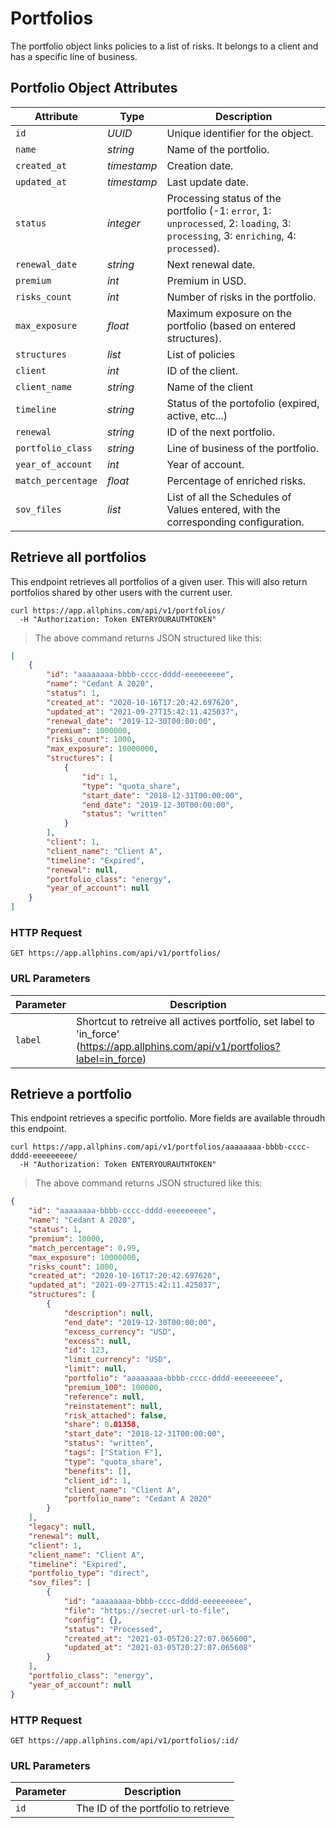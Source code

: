 # Portfolios

The portfolio object links policies to a list of risks. It belongs to a client and has a specific line of business.

## Portfolio Object Attributes

| Attribute          | Type        | Description                                                                                                                        |
| ------------------ | ----------- | ---------------------------------------------------------------------------------------------------------------------------------- |
| `id`               | _UUID_      | Unique identifier for the object.                                                                                                  |
| `name`             | _string_    | Name of the portfolio.                                                                                                             |
| `created_at`       | _timestamp_ | Creation date.                                                                                                                     |
| `updated_at`       | _timestamp_ | Last update date.                                                                                                                  |
| `status`           | _integer_   | Processing status of the portfolio (-1: `error`, 1: `unprocessed`, 2: `loading`, 3: `processing`, 3: `enriching`, 4: `processed`). |
| `renewal_date`     | _string_    | Next renewal date.                                                                                                                 |
| `premium`          | _int_       | Premium in USD.                                                                                                                    |
| `risks_count`      | _int_       | Number of risks in the portfolio.                                                                                                  |
| `max_exposure`     | _float_     | Maximum exposure on the portfolio (based on entered structures).                                                                   |
| `structures`       | _list_      | List of policies                                                                                                                   |
| `client`           | _int_       | ID of the client.                                                                                                                  |
| `client_name`      | _string_    | Name of the client                                                                                                                 |
| `timeline`         | _string_    | Status of the portofolio (expired, active, etc...)                                                                                 |
| `renewal`          | _string_    | ID of the next portfolio.                                                                                                          |
| `portfolio_class`  | _string_    | Line of business of the portfolio.                                                                                                 |
| `year_of_account`  | _int_       | Year of account.                                                                                                                   |
| `match_percentage` | _float_     | Percentage of enriched risks.                                                                                                      |
| `sov_files`        | _list_      | List of all the Schedules of Values entered, with the corresponding configuration.                                                 |

## Retrieve all portfolios

This endpoint retrieves all portfolios of a given user. This will also return portfolios shared by other users with the current user.

```shell
curl https://app.allphins.com/api/v1/portfolios/
  -H "Authorization: Token ENTERYOURAUTHTOKEN"
```

> The above command returns JSON structured like this:

```json
[
    {
        "id": "aaaaaaaa-bbbb-cccc-dddd-eeeeeeeee",
        "name": "Cedant A 2020",
        "status": 1,
        "created_at": "2020-10-16T17:20:42.697620",
        "updated_at": "2021-09-27T15:42:11.425037",
        "renewal_date": "2019-12-30T00:00:00",
        "premium": 1000000,
        "risks_count": 1000,
        "max_exposure": 10000000,
        "structures": [
            {
                "id": 1,
                "type": "quota_share",
                "start_date": "2018-12-31T00:00:00",
                "end_date": "2019-12-30T00:00:00",
                "status": "written"
            }
        ],
        "client": 1,
        "client_name": "Client A",
        "timeline": "Expired",
        "renewal": null,
        "portfolio_class": "energy",
        "year_of_account": null
    }
]
```

### HTTP Request

`GET https://app.allphins.com/api/v1/portfolios/`

### URL Parameters

| Parameter | Description                                                                                                                     |
| --------- | ------------------------------------------------------------------------------------------------------------------------------- |
| `label`   | Shortcut to retreive all actives portfolio, set label to 'in_force' (https://app.allphins.com/api/v1/portfolios?label=in_force) |

## Retrieve a portfolio

This endpoint retrieves a specific portfolio. More fields are available throudh this endpoint.

```shell
curl https://app.allphins.com/api/v1/portfolios/aaaaaaaa-bbbb-cccc-dddd-eeeeeeeee/
  -H "Authorization: Token ENTERYOURAUTHTOKEN"
```

> The above command returns JSON structured like this:

```json
{
    "id": "aaaaaaaa-bbbb-cccc-dddd-eeeeeeeee",
    "name": "Cedant A 2020",
    "status": 1,
    "premium": 10000,
    "match_percentage": 0.99,
    "max_exposure": 10000000,
    "risks_count": 1000,
    "created_at": "2020-10-16T17:20:42.697620",
    "updated_at": "2021-09-27T15:42:11.425037",
    "structures": [
        {
            "description": null,
            "end_date": "2019-12-30T00:00:00",
            "excess_currency": "USD",
            "excess": null,
            "id": 123,
            "limit_currency": "USD",
            "limit": null,
            "portfolio": "aaaaaaaa-bbbb-cccc-dddd-eeeeeeeee",
            "premium_100": 100000,
            "reference": null,
            "reinstatement": null,
            "risk_attached": false,
            "share": 0.01358,
            "start_date": "2018-12-31T00:00:00",
            "status": "written",
            "tags": ["Station F"],
            "type": "quota_share",
            "benefits": [],
            "client_id": 1,
            "client_name": "Client A",
            "portfolio_name": "Cedant A 2020"
        }
    ],
    "legacy": null,
    "renewal": null,
    "client": 1,
    "client_name": "Client A",
    "timeline": "Expired",
    "portfolio_type": "direct",
    "sov_files": [
        {
            "id": "aaaaaaaa-bbbb-cccc-dddd-eeeeeeeee",
            "file": "https://secret-url-to-file",
            "config": {},
            "status": "Processed",
            "created_at": "2021-03-05T20:27:07.065600",
            "updated_at": "2021-03-05T20:27:07.065608"
        }
    ],
    "portfolio_class": "energy",
    "year_of_account": null
}
```

### HTTP Request

`GET https://app.allphins.com/api/v1/portfolios/:id/`

### URL Parameters

| Parameter | Description                         |
| --------- | ----------------------------------- |
| `id`      | The ID of the portfolio to retrieve |
